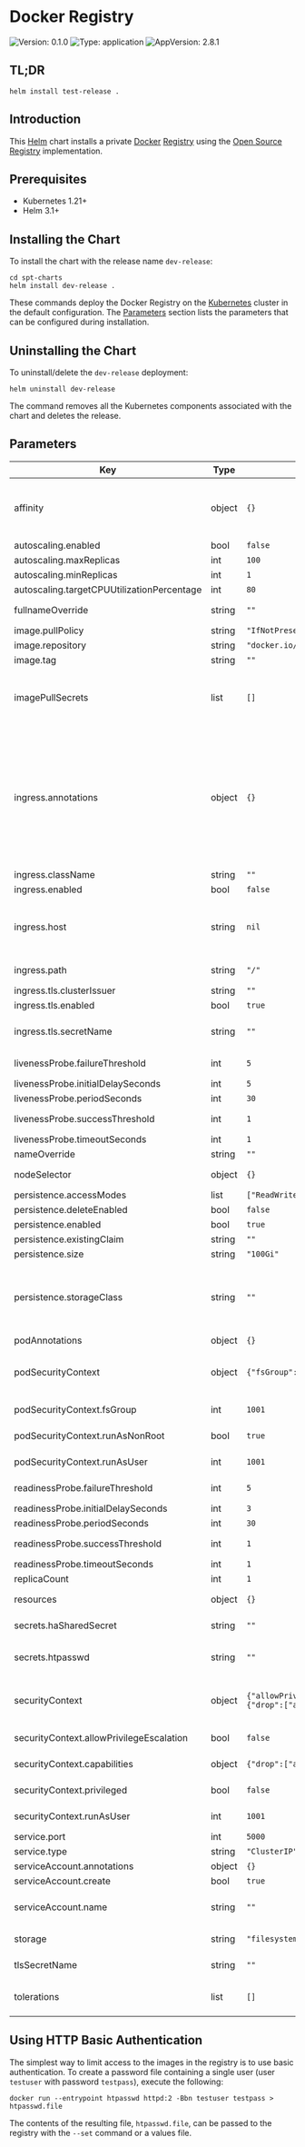 # Docker Registry

![Version: 0.1.0](https://img.shields.io/badge/Version-0.1.0-informational?style=flat-square) ![Type: application](https://img.shields.io/badge/Type-application-informational?style=flat-square) ![AppVersion: 2.8.1](https://img.shields.io/badge/AppVersion-2.8.1-informational?style=flat-square)

## TL;DR

```console
helm install test-release .
```

## Introduction

This [Helm](https://helm.sh) chart installs a private [Docker](https://www.docker.com/) [Registry](https://docs.docker.com/registry/) using the [Open Source Registry](https://github.com/distribution/distribution) implementation.

## Prerequisites

- Kubernetes 1.21+
- Helm 3.1+

## Installing the Chart

To install the chart with the release name `dev-release`:

```console
cd spt-charts
helm install dev-release .
```

These commands deploy the Docker Registry on the [Kubernetes](https://kubernetes.io) cluster in the default configuration. The [Parameters](#parameters) section lists the parameters that can be configured during installation.

## Uninstalling the Chart

To uninstall/delete the `dev-release` deployment:

```console
helm uninstall dev-release
```

The command removes all the Kubernetes components associated with the chart and deletes the release.

## Parameters

| Key                                        | Type   | Default                                                                                                  | Description                                                                                                                                                                                                                                                                                                                                                                                                                                                                                                                                                                                             |
|--------------------------------------------|--------|----------------------------------------------------------------------------------------------------------|---------------------------------------------------------------------------------------------------------------------------------------------------------------------------------------------------------------------------------------------------------------------------------------------------------------------------------------------------------------------------------------------------------------------------------------------------------------------------------------------------------------------------------------------------------------------------------------------------------|
| affinity                                   | object | `{}`                                                                                                     | Affinity for pod assignment. ref: https://kubernetes.io/docs/concepts/configuration/assign-pod-node/#affinity-and-anti-affinity NOTE: podAffinityPreset, podAntiAffinityPreset, and nodeAffinityPreset will be ignored when set                                                                                                                                                                                                                                                                                                                                                                         |
| autoscaling.enabled                        | bool   | `false`                                                                                                  | Enable auto-scaling for the Registry.                                                                                                                                                                                                                                                                                                                                                                                                                                                                                                                                                                   |
| autoscaling.maxReplicas                    | int    | `100`                                                                                                    | Maximum number of replicas that can be deployed.                                                                                                                                                                                                                                                                                                                                                                                                                                                                                                                                                        |
| autoscaling.minReplicas                    | int    | `1`                                                                                                      | Minimum number of replicas to deploy.                                                                                                                                                                                                                                                                                                                                                                                                                                                                                                                                                                   |
| autoscaling.targetCPUUtilizationPercentage | int    | `80`                                                                                                     | Target CPU utilization (percent) for each replica.                                                                                                                                                                                                                                                                                                                                                                                                                                                                                                                                                      |
| fullnameOverride                           | string | `""`                                                                                                     | Overrides the fully-qualified app name generated for resources.                                                                                                                                                                                                                                                                                                                                                                                                                                                                                                                                         |
| image.pullPolicy                           | string | `"IfNotPresent"`                                                                                         | Registry image pull policy (Always                                                                                                                                                                                                                                                                                                                                                                                                                                                                                                                                                                      |IfNotPresent). |
| image.repository                           | string | `"docker.io/registry"`                                                                                   | Registry image name.                                                                                                                                                                                                                                                                                                                                                                                                                                                                                                                                                                                    |
| image.tag                                  | string | `""`                                                                                                     | Overrides the image tag (default is the chart appVersion).                                                                                                                                                                                                                                                                                                                                                                                                                                                                                                                                              |
| imagePullSecrets                           | list   | `[]`                                                                                                     | List of image repository pull secrets. Secrets must be manually created in the namespace. ref: https://kubernetes.io/docs/tasks/configure-pod-container/pull-image-private-registry/ Example: imagePullSecrets:   - name: myRegistryKeySecretName                                                                                                                                                                                                                                                                                                                                                       |
| ingress.annotations                        | object | `{}`                                                                                                     | Additional annotations for the Ingress resource. To enable certificate auto-generation, place cert-manager annotations here. For a full list of possible ingress annotations, please see ref: https://github.com/kubernetes/ingress-nginx/blob/master/docs/user-guide/nginx-configuration/annotations.md Use this parameter to set the required annotations for cert-manager, see ref: https://cert-manager.io/docs/usage/ingress/#supported-annotations  e.g: annotations:   kubernetes.io/ingress.class: nginx   cert-manager.io/cluster-issuer: cluster-issuer-name   kubernetes.io/tls-acme: "true" |
| ingress.className                          | string | `""`                                                                                                     | Name of an IngressClass cluster resource.                                                                                                                                                                                                                                                                                                                                                                                                                                                                                                                                                               |
| ingress.enabled                            | bool   | `false`                                                                                                  | Enable Ingress resource generation for Registry.                                                                                                                                                                                                                                                                                                                                                                                                                                                                                                                                                        |
| ingress.host                               | string | `nil`                                                                                                    | Defines is the fully-qualified domain name of this Ingress' host.  - host: "chart-example.local"    paths:      # A collection of paths that map requests to backends.      - path: /        # Determines the interpretation of the Path matching.        pathType: ImplementationSpecific                                                                                                                                                                                                                                                                                                              |
| ingress.path                               | string | `"/"`                                                                                                    | A path mapping that corresponds to the Registry backend. If left blank, the path defaults to `/`.                                                                                                                                                                                                                                                                                                                                                                                                                                                                                                       |
| ingress.tls.clusterIssuer                  | string | `""`                                                                                                     | Name of the Cluster Issuer to use.                                                                                                                                                                                                                                                                                                                                                                                                                                                                                                                                                                      |
| ingress.tls.enabled                        | bool   | `true`                                                                                                   | Determines whether TLS is enabled.                                                                                                                                                                                                                                                                                                                                                                                                                                                                                                                                                                      |
| ingress.tls.secretName                     | string | `""`                                                                                                     | Name of a Secret containing an existing TLS certificate. If using a Cluster Issuer, this will determine the name of the Secret the issuer creates.                                                                                                                                                                                                                                                                                                                                                                                                                                                      |
| livenessProbe.failureThreshold             | int    | `5`                                                                                                      | Number of consecutive negative tests before declaring failure                                                                                                                                                                                                                                                                                                                                                                                                                                                                                                                                           |
| livenessProbe.initialDelaySeconds          | int    | `5`                                                                                                      | Initial delay before probing liveness                                                                                                                                                                                                                                                                                                                                                                                                                                                                                                                                                                   |
| livenessProbe.periodSeconds                | int    | `30`                                                                                                     | Period in seconds between liveness checks                                                                                                                                                                                                                                                                                                                                                                                                                                                                                                                                                               |
| livenessProbe.successThreshold             | int    | `1`                                                                                                      | Number of consecutive positive tests before counting it as a success                                                                                                                                                                                                                                                                                                                                                                                                                                                                                                                                    |
| livenessProbe.timeoutSeconds               | int    | `1`                                                                                                      | Timeout in seconds for liveness checks                                                                                                                                                                                                                                                                                                                                                                                                                                                                                                                                                                  |
| nameOverride                               | string | `""`                                                                                                     | Overrides the default name assigned to resources.                                                                                                                                                                                                                                                                                                                                                                                                                                                                                                                                                       |
| nodeSelector                               | object | `{}`                                                                                                     | Node labels for pod assignment. ref: https://kubernetes.io/docs/user-guide/node-selection/                                                                                                                                                                                                                                                                                                                                                                                                                                                                                                              |
| persistence.accessModes                    | list   | `["ReadWriteOnce"]`                                                                                      | PVC Access Mode for the Registry data volume.                                                                                                                                                                                                                                                                                                                                                                                                                                                                                                                                                           |
| persistence.deleteEnabled                  | bool   | `false`                                                                                                  | Whether to allow images to be deleted.                                                                                                                                                                                                                                                                                                                                                                                                                                                                                                                                                                  |
| persistence.enabled                        | bool   | `true`                                                                                                   | Enable Registry server data persistence using a PVC.                                                                                                                                                                                                                                                                                                                                                                                                                                                                                                                                                    |
| persistence.existingClaim                  | string | `""`                                                                                                     | Name of an existing PVC to use.                                                                                                                                                                                                                                                                                                                                                                                                                                                                                                                                                                         |
| persistence.size                           | string | `"100Gi"`                                                                                                | PVC Storage Request for the Registry data volume.                                                                                                                                                                                                                                                                                                                                                                                                                                                                                                                                                       |
| persistence.storageClass                   | string | `""`                                                                                                     | If defined, storageClassName: <storageClass> If set to "-", storageClassName: "", which disables dynamic provisioning. If undefined (the default) or set to null, no storageClassName spec is set, choosing the default provisioner. (gp2 on AWS, standard on GKE, AWS & OpenStack)                                                                                                                                                                                                                                                                                                                     |
| podAnnotations                             | object | `{}`                                                                                                     | Additional annotations for Registry pods.                                                                                                                                                                                                                                                                                                                                                                                                                                                                                                                                                               |
| podSecurityContext                         | object | `{"fsGroup":1001,"runAsNonRoot":true,"runAsUser":1001}`                                                  | Configure the Registry pod security context. ref: https://kubernetes.io/docs/tasks/configure-pod-container/security-context/#set-the-security-context-for-a-pod                                                                                                                                                                                                                                                                                                                                                                                                                                         |
| podSecurityContext.fsGroup                 | int    | `1001`                                                                                                   | ref: https://kubernetes.io/docs/concepts/policy/pod-security-policy/#volumes-and-file-systems.                                                                                                                                                                                                                                                                                                                                                                                                                                                                                                          |
| podSecurityContext.runAsNonRoot            | bool   | `true`                                                                                                   | ref: https://kubernetes.io/docs/concepts/policy/pod-security-policy/#users-and-groups.                                                                                                                                                                                                                                                                                                                                                                                                                                                                                                                  |
| podSecurityContext.runAsUser               | int    | `1001`                                                                                                   | ref: https://kubernetes.io/docs/concepts/policy/pod-security-policy/#users-and-groups.                                                                                                                                                                                                                                                                                                                                                                                                                                                                                                                  |
| readinessProbe.failureThreshold            | int    | `5`                                                                                                      | Number of consecutive negative tests before declaring failure                                                                                                                                                                                                                                                                                                                                                                                                                                                                                                                                           |
| readinessProbe.initialDelaySeconds         | int    | `3`                                                                                                      | Initial delay before probing readiness                                                                                                                                                                                                                                                                                                                                                                                                                                                                                                                                                                  |
| readinessProbe.periodSeconds               | int    | `30`                                                                                                     | Period in seconds between readiness checks                                                                                                                                                                                                                                                                                                                                                                                                                                                                                                                                                              |
| readinessProbe.successThreshold            | int    | `1`                                                                                                      | Number of consecutive positive tests before counting it as a success                                                                                                                                                                                                                                                                                                                                                                                                                                                                                                                                    |
| readinessProbe.timeoutSeconds              | int    | `1`                                                                                                      | Timeout in seconds for readiness checks                                                                                                                                                                                                                                                                                                                                                                                                                                                                                                                                                                 |
| replicaCount                               | int    | `1`                                                                                                      | Number of Registry containers to deploy.                                                                                                                                                                                                                                                                                                                                                                                                                                                                                                                                                                |
| resources                                  | object | `{}`                                                                                                     | Specifies the resources needed for the container to operate and limits, if any.                                                                                                                                                                                                                                                                                                                                                                                                                                                                                                                         |
| secrets.haSharedSecret                     | string | `""`                                                                                                     | Shared secret for HTTP Basic authentication. If no value is specified, a random alphanumeric value will be generated.                                                                                                                                                                                                                                                                                                                                                                                                                                                                                   |
| secrets.htpasswd                           | string | `""`                                                                                                     | Enables HTTP-Basic authentication by specifying content in [Apache htpasswd format](https://httpd.apache.org/docs/2.4/programs/htpasswd.html). Only `bcrypt` format is supported. htpasswd:                                                                                                                                                                                                                                                                                                                                                                                                             |   foo:$2y$05$CiJ.aC8gIAMdVemlRP8rRO/o9G3L7ELPi156j39vxnrDCx3b/j3DC |
| securityContext                            | object | `{"allowPrivilegeEscalation":false,"capabilities":{"drop":["all"]},"privileged":false,"runAsUser":1001}` | Configure security context ref: https://kubernetes.io/docs/tasks/configure-pod-container/security-context/#set-the-security-context-for-a-container                                                                                                                                                                                                                                                                                                                                                                                                                                                     |
| securityContext.allowPrivilegeEscalation   | bool   | `false`                                                                                                  | ref: https://kubernetes.io/docs/concepts/policy/pod-security-policy/#privilege-escalation.                                                                                                                                                                                                                                                                                                                                                                                                                                                                                                              |
| securityContext.capabilities               | object | `{"drop":["all"]}`                                                                                       | The default (recommended) configuration prohibits all Linux capabilities.                                                                                                                                                                                                                                                                                                                                                                                                                                                                                                                               |
| securityContext.privileged                 | bool   | `false`                                                                                                  | ref: https://kubernetes.io/docs/concepts/policy/pod-security-policy/#privileged.                                                                                                                                                                                                                                                                                                                                                                                                                                                                                                                        |
| securityContext.runAsUser                  | int    | `1001`                                                                                                   | ref: https://kubernetes.io/docs/concepts/policy/pod-security-policy/#users-and-groups.                                                                                                                                                                                                                                                                                                                                                                                                                                                                                                                  |
| service.port                               | int    | `5000`                                                                                                   | Registry server port.                                                                                                                                                                                                                                                                                                                                                                                                                                                                                                                                                                                   |
| service.type                               | string | `"ClusterIP"`                                                                                            | Type of Service to create (ClusterIP                                                                                                                                                                                                                                                                                                                                                                                                                                                                                                                                                                    |NodePort|LoadBalancer). |
| serviceAccount.annotations                 | object | `{}`                                                                                                     | Annotations to add to the service account.                                                                                                                                                                                                                                                                                                                                                                                                                                                                                                                                                              |
| serviceAccount.create                      | bool   | `true`                                                                                                   | Specifies whether a service account should be created.                                                                                                                                                                                                                                                                                                                                                                                                                                                                                                                                                  |
| serviceAccount.name                        | string | `""`                                                                                                     | The name of the service account to use. If not set and create is true, a name is generated using the fullname template.                                                                                                                                                                                                                                                                                                                                                                                                                                                                                 |
| storage                                    | string | `"filesystem"`                                                                                           | Set the type of storage to use. Currently, only `filesystem` is supported.                                                                                                                                                                                                                                                                                                                                                                                                                                                                                                                              |
| tlsSecretName                              | string | `""`                                                                                                     | Specifies the name of a Secret with a TLS certificate and key to mount. tlsSecretName: registry.docker.example.com                                                                                                                                                                                                                                                                                                                                                                                                                                                                                      |
| tolerations                                | list   | `[]`                                                                                                     | Tolerations for pod assignment. ref: https://kubernetes.io/docs/concepts/configuration/taint-and-toleration/                                                                                                                                                                                                                                                                                                                                                                                                                                                                                            |

## Using HTTP Basic Authentication

The simplest way to limit access to the images in the registry is to use basic authentication. To create a password file containing a single user (user `testuser` with password `testpass`), execute the following:

```console
docker run --entrypoint htpasswd httpd:2 -Bbn testuser testpass > htpasswd.file
```

The contents of the resulting file, `htpasswd.file`, can be passed to the registry with the `--set` command or a values file.
